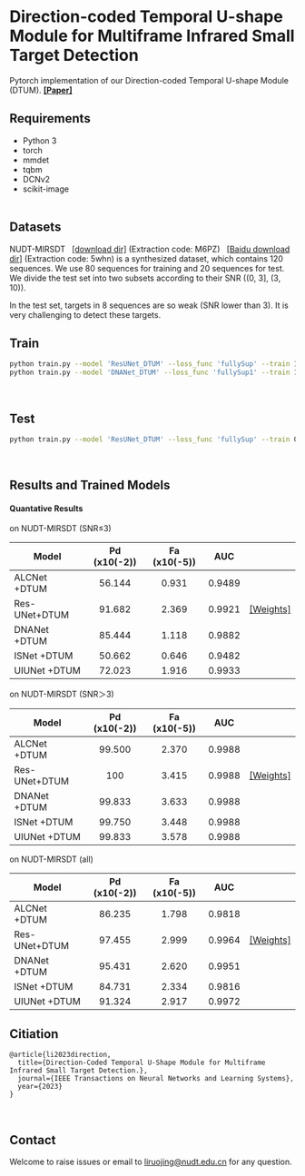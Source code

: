 # Direction-coded Temporal U-shape Module for Multiframe Infrared Small Target Detection

Pytorch implementation of our Direction-coded Temporal U-shape Module (DTUM).&nbsp;[**[Paper]**](https://ieeexplore.ieee.org/stamp/stamp.jsp?tp=&arnumber=10321723)


## Requirements
- Python 3
- torch
- mmdet
- tqbm
- DCNv2
- scikit-image
<br><br>

## Datasets

NUDT-MIRSDT &nbsp; [[download dir]](https://mail.nudt.edu.cn/coremail/common/nfFile.jsp?share_link=5418DA3CCDBA48F8A81AE154DA02C3D5&uid=liruojing%40nudt.edu.cn) (Extraction code: M6PZ) &nbsp; [[Baidu download dir]](https://pan.baidu.com/s/1pSN350eurMafLiHBQBnrPA?pwd=5whn) (Extraction code: 5whn)
is a synthesized dataset, which contains 120 sequences. We use 80 sequences for training and 20 sequences for test.
We divide the test set into two subsets according to their SNR ((0, 3], (3, 10)).

In the test set, targets in 8 sequences are so weak (SNR lower than 3). It is very challenging to detect these targets.


## Train
```bash
python train.py --model 'ResUNet_DTUM' --loss_func 'fullySup' --train 1 --test 0 --fullySupervised True
python train.py --model 'DNANet_DTUM' --loss_func 'fullySup1' --train 1 --test 0 --fullySupervised True --SpatialDeepSup False
```
<br>


## Test
```bash
python train.py --model 'ResUNet_DTUM' --loss_func 'fullySup' --train 0 --test 1 --pth_path [trained model path]
```
<br>


## Results and Trained Models

#### Quantative Results 

on NUDT-MIRSDT (SNR≤3)

| Model         | Pd (x10(-2))|  Fa (x10(-5)) | AUC ||
| ------------- |:-------------:|:-----:|:-----:|:-----:|
| ALCNet  +DTUM | 56.144 | 0.931 | 0.9489|
| Res-UNet+DTUM | 91.682 | 2.369 | 0.9921 | [[Weights]](https://github.com/TinaLRJ/Multi-frame-infrared-small-target-detection-DTUM/blob/main/results/ResUNet_DTUM_SpatialDeepSupFalse_fullySup/ResUNet_DTUM.pth) |
| DNANet  +DTUM | 85.444 | 1.118 | 0.9882 |
| ISNet   +DTUM | 50.662 | 0.646 | 0.9482 |
| UIUNet  +DTUM | 72.023 | 1.916 | 0.9933 |


on NUDT-MIRSDT (SNR＞3)

| Model         | Pd (x10(-2))|  Fa (x10(-5)) | AUC ||
| ------------- |:-------------:|:-----:|:-----:|:-----:|
| ALCNet  +DTUM | 99.500 | 2.370 | 0.9988|
| Res-UNet+DTUM | 100    | 3.415 | 0.9988 | [[Weights]](https://github.com/TinaLRJ/Multi-frame-infrared-small-target-detection-DTUM/blob/main/results/ResUNet_DTUM_SpatialDeepSupFalse_fullySup/ResUNet_DTUM.pth) |
| DNANet  +DTUM | 99.833 | 3.633 | 0.9988 |
| ISNet   +DTUM | 99.750 | 3.448 | 0.9988 |
| UIUNet  +DTUM | 99.833 | 3.578 | 0.9988 |


on NUDT-MIRSDT (all)

| Model         | Pd (x10(-2))|  Fa (x10(-5)) | AUC ||
| ------------- |:-------------:|:-----:|:-----:|:-----:|
| ALCNet  +DTUM | 86.235 | 1.798 | 0.9818|
| Res-UNet+DTUM | 97.455 | 2.999 | 0.9964 | [[Weights]](https://github.com/TinaLRJ/Multi-frame-infrared-small-target-detection-DTUM/blob/main/results/ResUNet_DTUM_SpatialDeepSupFalse_fullySup/ResUNet_DTUM.pth) |
| DNANet  +DTUM | 95.431 | 2.620 | 0.9951 |
| ISNet   +DTUM | 84.731 | 2.334 | 0.9816 |
| UIUNet  +DTUM | 91.324 | 2.917 | 0.9972 |

## Citiation
```
@article{li2023direction,
  title={Direction-Coded Temporal U-Shape Module for Multiframe Infrared Small Target Detection.},
  journal={IEEE Transactions on Neural Networks and Learning Systems},
  year={2023}
}
```
<br>

## Contact
Welcome to raise issues or email to [liruojing@nudt.edu.cn](liruojing@nudt.edu.cn) for any question.
